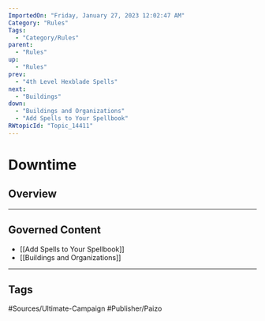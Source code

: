 ```yaml
---
ImportedOn: "Friday, January 27, 2023 12:02:47 AM"
Category: "Rules"
Tags:
  - "Category/Rules"
parent:
  - "Rules"
up:
  - "Rules"
prev:
  - "4th Level Hexblade Spells"
next:
  - "Buildings"
down:
  - "Buildings and Organizations"
  - "Add Spells to Your Spellbook"
RWtopicId: "Topic_14411"
---
```

# Downtime
## Overview
---
## Governed Content
- [[Add Spells to Your Spellbook]]
- [[Buildings and Organizations]]


---
## Tags
#Sources/Ultimate-Campaign #Publisher/Paizo

